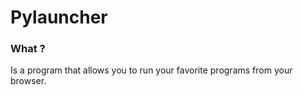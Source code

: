 # Pylauncher

### What ?

Is a program that  allows you to run your favorite programs 
from your browser.